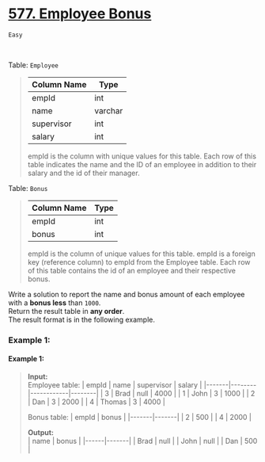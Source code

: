 # [577. Employee Bonus](https://leetcode.com/problems/employee-bonus/description/)
<code>Easy</code>

<br>

Table: <code>Employee</code>
> | Column Name | Type    |
> |-------------|---------|
> | empId       | int     |
> | name        | varchar |
> | supervisor  | int     |
> | salary      | int     |
> 
> empId is the column with unique values for this table.
> Each row of this table indicates the name and the ID of an employee in addition to their salary and the id of their manager.
 

Table: <code>Bonus</code>
> | Column Name | Type |
> |-------------|---------|
> | empId       | int  |
> | bonus       | int  |
> 
> empId is the column of unique values for this table.
> empId is a foreign key (reference column) to empId from the Employee table.
> Each row of this table contains the id of an employee and their respective bonus.
 

Write a solution to report the name and bonus amount of each employee with a __bonus less__ than <code>1000</code>.  
Return the result table in __any order__.  
The result format is in the following example.  

 

### Example 1:

#### Example 1:
> __Input:__   
> Employee table: 
> | empId | name   | supervisor | salary |
> |-------|--------|------------|--------|
> | 3     | Brad   | null       | 4000   |
> | 1     | John   | 3          | 1000   |
> | 2     | Dan    | 3          | 2000   |
> | 4     | Thomas | 3          | 4000   |
>
> Bonus table:
> | empId | bonus |
> |-------|-------|
> | 2     | 500   |
> | 4     | 2000  |
>   
> __Output:__   
> | name | bonus |
> |------|-------|
> | Brad | null  |
> | John | null  |
> | Dan  | 500   |

